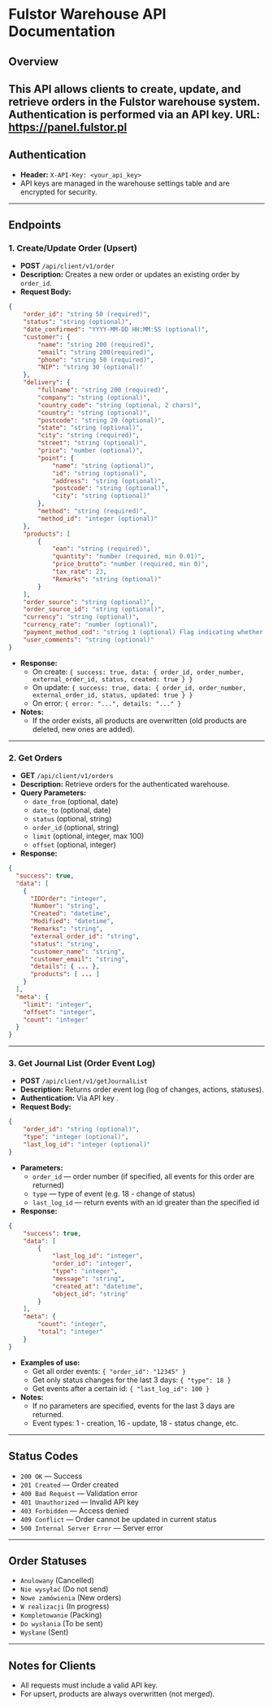 # Fulstor Warehouse API Documentation

## Overview

This API allows clients to create, update, and retrieve orders in the Fulstor warehouse system. Authentication is performed via an API key.
URL: https://panel.fulstor.pl
---

## Authentication

-   **Header:** `X-API-Key: <your_api_key>`
-   API keys are managed in the warehouse settings table and are encrypted for security.

---

## Endpoints

### 1. Create/Update Order (Upsert)

-   **POST** `/api/client/v1/order`
-   **Description:** Creates a new order or updates an existing order by `order_id`.
-   **Request Body:**

```json
{
    "order_id": "string 50 (required)",
    "status": "string (optional)",
    "date_confirmed": "YYYY-MM-DD HH:MM:SS (optional)",
    "customer": {
        "name": "string 200 (required)",
        "email": "string 200(required)",
        "phone": "string 50 (required)",
        "NIP": "string 30 (optional)"
    },
    "delivery": {
        "fullname": "string 200 (required)",
        "company": "string (optional)",
        "country_code": "string (optional, 2 chars)",
        "country": "string (optional)",
        "postcode": "string 20 (optional)",
        "state": "string (optional)",
        "city": "string (required)",
        "street": "string (optional)",
        "price": "number (optional)",
        "point": {
            "name": "string (optional)",
            "id": "string (optional)",
            "address": "string (optional)",
            "postcode": "string (optional)",
            "city": "string (optional)"
        },
        "method": "string (required)",
        "method_id": "integer (optional)"
    },
    "products": [
        {
            "ean": "string (required)",
            "quantity": "number (required, min 0.01)",
            "price_brutto": "number (required, min 0)",
            "tax_rate": 23,
            "Remarks": "string (optional)"
        }
    ],
    "order_source": "string (optional)",
    "order_source_id": "string (optional)",
    "currency": "string (optional)",
    "currency_rate": "number (optional)",
    "payment_method_cod": "string 1 (optional) Flag indicating whether the type of payment is COD (cash on delivery): '1' - yes, '0' - no",
    "user_comments": "string (optional)"
}
```

-   **Response:**
    -   On create: `{ success: true, data: { order_id, order_number, external_order_id, status, created: true } }`
    -   On update: `{ success: true, data: { order_id, order_number, external_order_id, status, updated: true } }`
    -   On error: `{ error: "...", details: "..." }`
-   **Notes:**
    -   If the order exists, all products are overwritten (old products are deleted, new ones are added).

---

### 2. Get Orders

-   **GET** `/api/client/v1/orders`
-   **Description:** Retrieve orders for the authenticated warehouse.
-   **Query Parameters:**
    -   `date_from` (optional, date)
    -   `date_to` (optional, date)
    -   `status` (optional, string)
    -   `order_id` (optional, string)
    -   `limit` (optional, integer, max 100)
    -   `offset` (optional, integer)
-   **Response:**

```json
{
  "success": true,
  "data": [
    {
      "IDOrder": "integer",
      "Number": "string",
      "Created": "datetime",
      "Modified": "datetime",
      "Remarks": "string",
      "external_order_id": "string",
      "status": "string",
      "customer_name": "string",
      "customer_email": "string",
      "details": { ... },
      "products": [ ... ]
    }
  ],
  "meta": {
    "limit": "integer",
    "offset": "integer",
    "count": "integer"
  }
}
```

---

### 3. Get Journal List (Order Event Log)

-   **POST** `/api/client/v1/getJournalList`
-   **Description:** Returns order event log (log of changes, actions, statuses).
-   **Authentication:** Via API key .
-   **Request Body:**

```json
{
    "order_id": "string (optional)",
    "type": "integer (optional)",
    "last_log_id": "integer (optional)"
}
```

-   **Parameters:**
    -   `order_id` — order number (if specified, all events for this order are returned)
    -   `type` — type of event (e.g. 18 - change of status)
    -   `last_log_id` — return events with an id greater than the specified id
-   **Response:**

```json
{
    "success": true,
    "data": [
        {
            "last_log_id": "integer",
            "order_id": "integer",
            "type": "integer",
            "message": "string",
            "created_at": "datetime",
            "object_id": "string"
        }
    ],
    "meta": {
        "count": "integer",
        "total": "integer"
    }
}
```

-   **Examples of use:**
    -   Get all order events: `{ "order_id": "12345" }`
    -   Get only status changes for the last 3 days: `{ "type": 18 }`
    -   Get events after a certain id: `{ "last_log_id": 100 }`
-   **Notes:**
    -   If no parameters are specified, events for the last 3 days are returned.
    -   Event types: 1 - creation, 16 - update, 18 - status change, etc.

---

## Status Codes

-   `200 OK` — Success
-   `201 Created` — Order created
-   `400 Bad Request` — Validation error
-   `401 Unauthorized` — Invalid API key
-   `403 Forbidden` — Access denied
-   `409 Conflict` — Order cannot be updated in current status
-   `500 Internal Server Error` — Server error

---

## Order Statuses

-   `Anulowany` (Cancelled)
-   `Nie wysyłać` (Do not send)
-   `Nowe zamówienia` (New orders)
-   `W realizacji` (In progress)
-   `Kompletowanie` (Packing)
-   `Do wysłania` (To be sent)
-   `Wysłane` (Sent)

---

## Notes for Clients

-   All requests must include a valid API key.
-   For upsert, products are always overwritten (not merged).

